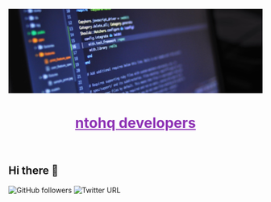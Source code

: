 <!-- [![ntohq's GitHub Banner](./images/code.jpg)](https://ntohqdevelopers.com) -->
<div align="center">
	<br>
  <a href="https://github.com/ntohq" alt="ntohq-developers-github">
  <img src="./images/code.jpg">
  <h1 style="color: white;">
    <a style="color: #8e33b5 !important;" href="https://github.com/ntohq">
      ntohq developers
    </a>
  </h1>
	<br>
	</a>
</div>

## Hi there 👋
![GitHub followers](https://img.shields.io/github/followers/ntohq?&style=social)
![Twitter URL](https://img.shields.io/twitter/url?style=social&url=https%3A%2F%2Ftwitter.com%2Fntohqdevelopers)
<!--

**Here are some ideas to get you started:**

🙋‍♀️ A short introduction - what is your organization all about?
🌈 Contribution guidelines - how can the community get involved?
👩‍💻 Useful resources - where can the community find your docs? Is there anything else the community should know?
🍿 Fun facts - what does your team eat for breakfast?
🧙 Remember, you can do mighty things with the power of [Markdown](https://docs.github.com/github/writing-on-github/getting-started-with-writing-and-formatting-on-github/basic-writing-and-formatting-syntax)
-->
